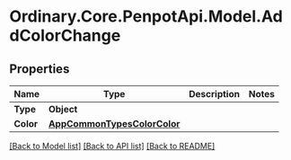 # Ordinary.Core.PenpotApi.Model.AddColorChange

## Properties

Name | Type | Description | Notes
------------ | ------------- | ------------- | -------------
**Type** | **Object** |  | 
**Color** | [**AppCommonTypesColorColor**](AppCommonTypesColorColor.md) |  | 

[[Back to Model list]](../README.md#documentation-for-models) [[Back to API list]](../README.md#documentation-for-api-endpoints) [[Back to README]](../README.md)

